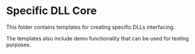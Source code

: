 # Specific DLL Core

This folder contains templates for creating specific DLLs interfacing.

The templates also include demo functionality that can be used for testing purposes.